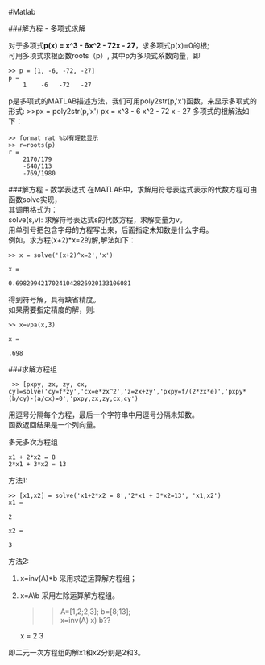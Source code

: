 #Matlab



###解方程 - 多项式求解

对于多项式**p(x) = x^3 - 6x^2 - 72x - 27**，求多项式p(x)=0的根;    
可用多项式求根函数roots（p）, 其中p为多项式系数向量，即         

	>> p = [1, -6, -72, -27]  
	p = 
		1    -6   -72   -27
		
p是多项式的MATLAB描述方法，我们可用poly2str(p,'x')函数，来显示多项式的形式:
	>>px = poly2str(p,'x')
	px =
		x^3 - 6 x^2 - 72 x - 27
多项式的根解法如下：    
	
	>> format rat %以有理数显示
	>> r=roots(p)
	r =
		2170/179 
		-648/113 
		-769/1980 
	
###解方程 - 数学表达式
在MATLAB中，求解用符号表达式表示的代数方程可由函数solve实现，    
其调用格式为：   
solve(s,v): 求解符号表达式s的代数方程，求解变量为v。  
用单引号把包含字母的方程写出来，后面指定未知数是什么字母。  
例如，求方程(x+2)*x=2的解,解法如下：    

	>> x = solve('(x+2)^x=2','x')
	
	x =
	
	0.69829942170241042826920133106081
	
得到符号解，具有缺省精度。    
如果需要指定精度的解，则: 
	
	>> x=vpa(x,3)
	
	x =
	
	.698

###求解方程组    

     >> [pxpy, zx, zy, cx, cy]=solve('cy=f*zy','cx=e*zx^2','z=zx+zy','pxpy=f/(2*zx*e)','pxpy*(b/cy)-(a/cx)=0','pxpy,zx,zy,cx,cy')
     
用逗号分隔每个方程，最后一个字符串中用逗号分隔未知数。    
函数返回结果是一个列向量。

多元多次方程组
	
	x1 + 2*x2 = 8
	2*x1 + 3*x2 = 13

方法1:
	
	>> [x1,x2] = solve('x1+2*x2 = 8','2*x1 + 3*x2=13', 'x1,x2')
	x1 =
	
	2
	
	x2 =
	
	3

方法2:
1. x=inv(A)*b 采用求逆运算解方程组；    
2. x=A\b 采用左除运算解方程组。

	>> A=[1,2;2,3]; b=[8;13];	
	>> x=inv(A) x) b??
				
	x =
		2
		3  

即二元一次方程组的解x1和x2分别是2和3。

